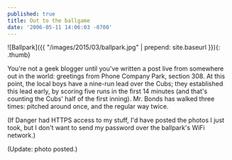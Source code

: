 ```yaml
---
published: true
title: Out to the ballgame
date: '2006-05-11 14:06:03 -0700'
---
```

![Ballpark]({{ "/images/2015/03/ballpark.jpg" | prepend: site.baseurl }}){: .thumb}

You're not a geek blogger until you've written a post live from somewhere out
in the world: greetings from Phone Company Park, section 308.<!--more--> At
this point, the local boys have a nine-run lead over the Cubs; they established
this lead early, by scoring five runs in the first 14 minutes (and that's
counting the Cubs' half of the first inning). Mr. Bonds has walked three times:
pitched around once, and the regular way twice.

(If Danger had HTTPS access to my stuff, I'd have posted the photos I just
took, but I don't want to send my password over the ballpark's WiFi network.)

(Update: photo posted.)
